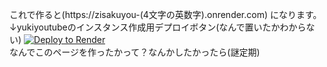 これで作ると(https://zisakuyou-(4文字の英数字).onrender.com)
になります。
↓yukiyoutubeのインスタンス作成用デプロイボタン(なんで置いたかわからない)
<a href="https://render.com/deploy?repo=https://github.com/iPadurakaihatugaisyakannrisyatyou/iPadurakaihatugaisyakannrisyatyou.github.io">
<img src="https://render.com/images/deploy-to-render-button.svg" alt="Deploy to Render">
</a>
<br>なんでこのページを作ったかって？なんかしたかったら(謎定期)</br>
